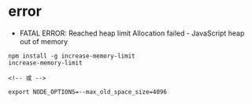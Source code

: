 # error

- FATAL ERROR: Reached heap limit Allocation failed - JavaScript heap out of memory
```shell
npm install -g increase-memory-limit
increase-memory-limit

<!-- 或 -->

export NODE_OPTIONS=--max_old_space_size=4096
```
